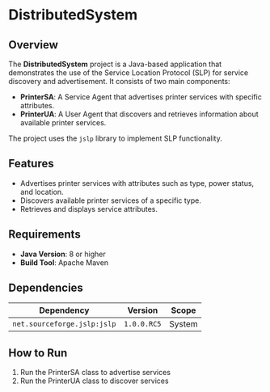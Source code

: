# DistributedSystem

## Overview
The **DistributedSystem** project is a Java-based application that demonstrates the use of the Service Location Protocol (SLP) for service discovery and advertisement. It consists of two main components:
- **PrinterSA**: A Service Agent that advertises printer services with specific attributes.
- **PrinterUA**: A User Agent that discovers and retrieves information about available printer services.

The project uses the `jslp` library to implement SLP functionality.

## Features
- Advertises printer services with attributes such as type, power status, and location.
- Discovers available printer services of a specific type.
- Retrieves and displays service attributes.

## Requirements
- **Java Version**: 8 or higher
- **Build Tool**: Apache Maven

## Dependencies
| Dependency                  | Version       | Scope  |
|-----------------------------|---------------|--------|
| `net.sourceforge.jslp:jslp` | `1.0.0.RC5`   | System |

## How to Run
1. Run the PrinterSA class to advertise services
2. Run the PrinterUA class to discover services